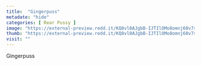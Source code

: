 ```yaml
---
title:  "Gingerpuss"
metadate: "hide"
categories: [ Rear Pussy ]
image: "https://external-preview.redd.it/KQ8vl0AJgbB-IJTIlOMo8omnj60v7s7rAQ22hC5-_9A.jpg?auto=webp&s=ba21922a00b56dd3a5bcb058cf78fd71d52b004f"
thumb: "https://external-preview.redd.it/KQ8vl0AJgbB-IJTIlOMo8omnj60v7s7rAQ22hC5-_9A.jpg?width=640&crop=smart&auto=webp&s=71b7c5188fde0d909a1eee27272bdefde5686115"
visit: ""
---
```

Gingerpuss
